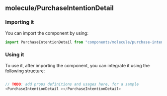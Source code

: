 ## molecule/PurchaseIntentionDetail

<!-- TODO: add a description here! -->

### Importing it

You can import the component by using:

```js
import PurchaseIntentionDetail from "components/molecule/purchase-intention-detail";
```

### Using it

To use it, after importing the component, you can integrate it using the following structure:

```js

// TODO: add props definitions and usages here, for a sample
<PurchaseIntentionDetail ></PurchaseIntentionDetail>

```